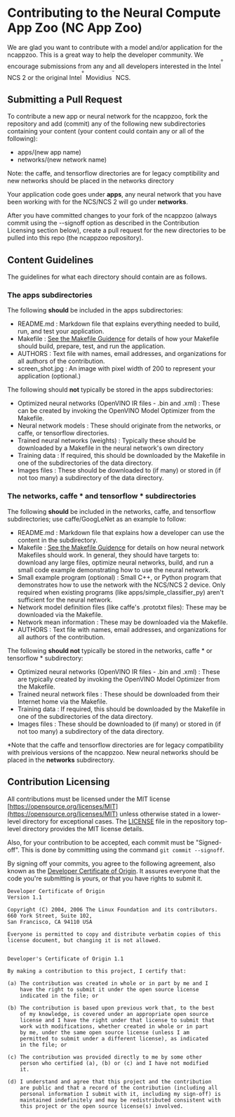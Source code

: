 # Contributing to the Neural Compute App Zoo (NC App Zoo)

We are glad you want to contribute with a model and/or application for the ncappzoo. This is a great way to help the developer community. We encourage submissions from any and all developers interested in the  Intel<sup><sup><sup>®</sup></sup></sup> NCS 2 or the original Intel<sup><sup><sup>®</sup></sup></sup> Movidius<sup><sup><sup>™</sup></sup></sup> NCS.

## Submitting a Pull Request
To contribute a new app or neural network for the ncappzoo, fork the repository and add (commit) any of the following new subdirectories containing your content (your content could contain any or all of the following):
- apps/(new app name)
- networks/(new network name)
 
Note: the caffe, and tensorflow directories are for legacy comptibility and new networks should be placed in the networks directory


Your application code goes under **apps**, any neural network that you have been working with for the NCS/NCS 2 will go under **networks**.

After you have committed changes to your fork of the ncappzoo (always commit using the --signoff option as described in the Contribution Licensing section below), create a pull request for the new directories to be pulled into this repo (the ncappzoo repository).

## Content Guidelines
The guidelines for what each directory should contain are as follows.

### The **apps** subdirectories
The following **should** be included in the apps subdirectories:
- README.md : Markdown file that explains everything needed to build, run, and test your application.
- Makefile : [See the Makefile Guidence](MAKEFILE_GUIDANCE.md) for details of how your Makefile should build, prepare, test, and run the application.
- AUTHORS : Text file with names, email addresses, and organizations for all authors of the contribution.
- screen_shot.jpg : An image with pixel width of 200 to represent your application (optional.)

The following should **not** typically be stored in the apps subdirectories:
- Optimized neural networks (OpenVINO IR files - .bin and .xml) : These can be created by invoking the OpenVINO Model Optimizer from the Makefile.
- Neural network models : These should originate from the networks, or caffe, or tensorflow directories.
- Trained neural networks (weights) : Typically these should be downloaded by a Makefile in the neural network's own directory
- Training data : If required, this should be downloaded by the Makefile in one of the subdirectories of the data directory.
- Images files : These should be downloaded to (if many) or stored in (if not too many) a subdirectory of the data directory.

### The **networks**, **caffe** * and **tensorflow** * subdirectories
The following **should** be included in the networks, caffe, and tensorflow subdirectories; use caffe/GoogLeNet as an example to follow:
- README.md : Markdown file that explains how a developer can use the content in the subdirectory.
- Makefile : [See the Makefile Guidence](MAKEFILE_GUIDANCE.md) for details on how neural network Makefiles should work.  In general, they should have targets to: download any large files, optimize neural networks, build, and run a small code example demonstrating how to use the neural network.
- Small example program (optional) : Small C++, or Python program that demonstrates how to use the network with the NCS/NCS 2 device. Only required when existing programs (like apps/simple_classifier_py) aren't sufficient for the neural network.
- Network model definition files (like caffe's .prototxt files): These may be downloaded via the Makefile.
- Network mean information : These may be downloaded via the Makefile.
- AUTHORS : Text file with names, email addresses, and organizations for all authors of the contribution.
 
The following **should not** typically be stored in the networks, caffe * or tensorflow *  subdirectory:
- Optimized neural networks (OpenVINO IR files - .bin and .xml) : These are typically created by invoking the OpenVINO Model Optimizer from the Makefile.
- Trained neural network files : These should be downloaded from their Internet home via the Makefile.
- Training data : If required, this should be downloaded by the Makefile in one of the subdirectories of the data directory.
- Images files : These should be downloaded to (if many) or stored in (if not too many) a subdirectory of the data directory.

*Note that the caffe and tensorflow directories are for legacy compatibility with preivious versions of the ncappzoo.  New neural networks should be placed in the **networks** subdirectory.

## Contribution Licensing
All contributions must be licensed under the MIT license [https://opensource.org/licenses/MIT](https://opensource.org/licenses/MIT) unless otherwise stated in a lower-level directory for exceptional cases. The [LICENSE](LICENSE) file in the repository top-level directory provides the MIT license details.

Also, for your contribution to be accepted, each commit must be "Signed-off". This is done by committing using the command `git commit --signoff`.

By signing off your commits, you agree to the following agreement, also known as the [Developer Certificate of Origin](http://developercertificate.org/). It assures everyone that the code you're submitting is yours, or that you have rights to submit it.

```
Developer Certificate of Origin
Version 1.1

Copyright (C) 2004, 2006 The Linux Foundation and its contributors.
660 York Street, Suite 102,
San Francisco, CA 94110 USA

Everyone is permitted to copy and distribute verbatim copies of this
license document, but changing it is not allowed.


Developer's Certificate of Origin 1.1

By making a contribution to this project, I certify that:

(a) The contribution was created in whole or in part by me and I
    have the right to submit it under the open source license
    indicated in the file; or

(b) The contribution is based upon previous work that, to the best
    of my knowledge, is covered under an appropriate open source
    license and I have the right under that license to submit that
    work with modifications, whether created in whole or in part
    by me, under the same open source license (unless I am
    permitted to submit under a different license), as indicated
    in the file; or

(c) The contribution was provided directly to me by some other
    person who certified (a), (b) or (c) and I have not modified
    it.

(d) I understand and agree that this project and the contribution
    are public and that a record of the contribution (including all
    personal information I submit with it, including my sign-off) is
    maintained indefinitely and may be redistributed consistent with
    this project or the open source license(s) involved.
```

